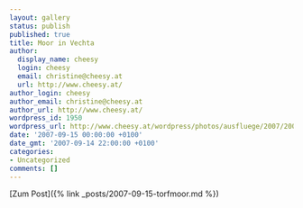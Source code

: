```yaml
---
layout: gallery
status: publish
published: true
title: Moor in Vechta
author:
  display_name: cheesy
  login: cheesy
  email: christine@cheesy.at
  url: http://www.cheesy.at/
author_login: cheesy
author_email: christine@cheesy.at
author_url: http://www.cheesy.at/
wordpress_id: 1950
wordpress_url: http://www.cheesy.at/wordpress/photos/ausfluege/2007/2007-09-15/
date: '2007-09-15 00:00:00 +0100'
date_gmt: '2007-09-14 22:00:00 +0100'
categories:
- Uncategorized
comments: []
---
```


[Zum Post]({% link _posts/2007-09-15-torfmoor.md %})
<!--:-->
